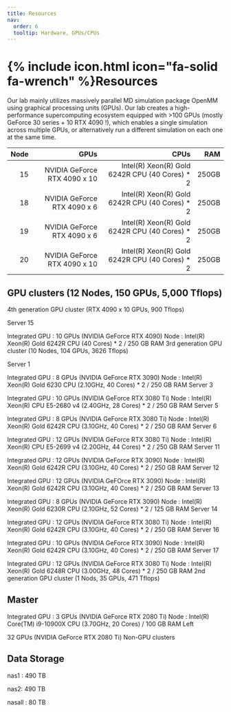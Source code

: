 ```yaml
---
title: Resources
nav:
  order: 6
  tooltip: Hardware, GPUs/CPUs
---
```


# {% include icon.html icon="fa-solid fa-wrench" %}Resources

Our lab mainly utilizes massively parallel MD simulation package OpenMM using graphical processing units (GPUs). Our lab creates a high-performance supercomputing ecosystem equipped with >100 GPUs (mostly GeForce 30 series + 10 RTX 4090 !), which enables a single simulation across multiple GPUs, or alternatively run a different simulation on each one at the same time.

|  Node  |               GPUs              |                           CPUs                      |     RAM    |
| -----: | ------------------------------: | --------------------------------------------------: | ---------: |
|   15   |   NVIDIA GeForce RTX 4090 x 10  |    Intel(R) Xeon(R) Gold 6242R CPU (40 Cores) * 2   |    250GB   |
|   18   |   NVIDIA GeForce RTX 4090 x 6   |    Intel(R) Xeon(R) Gold 6242R CPU (40 Cores) * 2   |    250GB   |
|   19   |   NVIDIA GeForce RTX 4090 x 6   |    Intel(R) Xeon(R) Gold 6242R CPU (40 Cores) * 2   |    250GB   |
|   20   |   NVIDIA GeForce RTX 4090 x 10  |    Intel(R) Xeon(R) Gold 6242R CPU (40 Cores) * 2   |    250GB   |


## GPU clusters (12 Nodes, 150 GPUs, 5,000 Tflops)

4th generation GPU cluster (RTX 4090 x 10 GPUs, 900 Tflops)

Server 15

Integrated GPU : 10 GPUs (NVIDIA GeForce RTX 4090)
Node : Intel(R) Xeon(R) Gold 6242R CPU (40 Cores) * 2 / 250 GB RAM
3rd generation GPU cluster (10 Nodes, 104 GPUs, 3626 Tflops)

Server 1

Integrated GPU : 8 GPUs (NVIDIA GeForce RTX 3090)
Node : Intel(R) Xeon(R) Gold 6230 CPU (2.10GHz, 40 Cores) * 2 / 250 GB RAM
Server 3

Integrated GPU : 10 GPUs (NVIDIA GeForce RTX 3080 Ti)
Node : Intel(R) Xeon(R) CPU E5-2680 v4 (2.40GHz, 28 Cores) * 2 / 250 GB RAM
Server 5

Integrated GPU : 8 GPUs (NVIDIA GeForce RTX 3080 Ti)
Node : Intel(R) Xeon(R) Gold 6242R CPU (3.10GHz, 40 Cores) * 2 / 250 GB RAM
Server 6

Integrated GPU : 12 GPUs (NVIDIA GeForce RTX 3080 Ti)
Node : Intel(R) Xeon(R) CPU E5-2699 v4 (2.20GHz, 44 Cores) * 2 / 250 GB RAM
Server 11

Integrated GPU : 12 GPUs (NVIDIA GeForce RTX 3090)
Node : Intel(R) Xeon(R) Gold 6242R CPU (3.10GHz, 40 Cores) * 2 / 250 GB RAM
Server 12

Integrated GPU : 12 GPUs (NVIDIA GeFOrce RTX 3090)
Node : Intel(R) Xeon(R) Gold 6242R CPU (3.10GHz, 40 Cores) * 2 / 250 GB RAM
Server 13

Integrated GPU : 8 GPUs (NVIDIA GeForce RTX 3090)
Node : Intel(R) Xeon(R) Gold 6230R CPU (2.10GHz, 52 Cores) * 2 / 125 GB RAM
Server 14

Integrated GPU : 12 GPUs (NVIDIA GeForce RTX 3080 Ti)
Node : Intel(R) Xeon(R) Gold 6242R CPU (3.10GHz, 40 Cores) * 2 / 250 GB RAM
Server 16

Integrated GPU : 10 GPUs (NVIDIA GeForce RTX 3090)
Node : Intel(R) Xeon(R) Gold 6242R CPU (3.10GHz, 40 Cores) * 2 / 250 GB RAM
Server 17

Integrated GPU : 12 GPUs (NVIDIA GeForce RTX 3080 Ti)
Node : Intel(R) Xeon(R) Gold 6248R CPU (3.00GHz, 48 Cores) * 2 / 250 GB RAM
2nd generation GPU cluster (1 Nods, 35 GPUs, 471 Tflops)

## Master

Integrated GPU : 3 GPUs (NVIDIA GeForce RTX 2080 Ti)
Node : Intel(R) Core(TM) i9-10900X CPU (3.70GHz, 20 Cores) / 100 GB RAM
Left

32 GPUs (NVIDIA GeForce RTX 2080 Ti)
Non-GPU clusters

## Data Storage

nas1 : 490 TB

nas2: 490 TB

nasall : 80 TB
